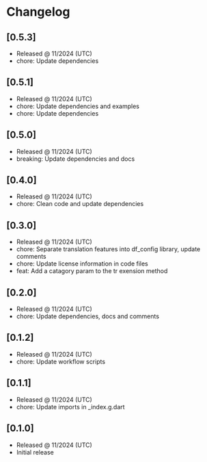 # Changelog

## [0.5.3]

- Released @ 11/2024 (UTC)
- chore: Update dependencies

## [0.5.1]

- Released @ 11/2024 (UTC)
- chore: Update dependencies and examples
- chore: Update dependencies

## [0.5.0]

- Released @ 11/2024 (UTC)
- breaking: Update dependencies and docs

## [0.4.0]

- Released @ 11/2024 (UTC)
- chore: Clean code and update dependencies

## [0.3.0]

- Released @ 11/2024 (UTC)
- chore: Separate translation features into df_config library, update comments
- chore: Update license information in code files
- feat: Add a catagory param to the tr exension method

## [0.2.0]

- Released @ 11/2024 (UTC)
- chore: Update dependencies, docs and comments

## [0.1.2]

- Released @ 11/2024 (UTC)
- chore: Update workflow scripts

## [0.1.1]

- Released @ 11/2024 (UTC)
- chore: Update imports in \_index.g.dart

## [0.1.0]

- Released @ 11/2024 (UTC)
- Initial release
